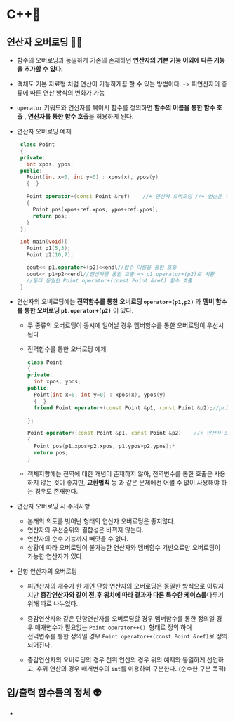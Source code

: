 # C++📜

## 연산자 오버로딩 🧗‍♀️

- 함수의 오버로딩과 동일하게 기존의 존재하던 **연산자의 기본 기능 이외에 다른 기능을 추가할 수 있다.**

- 객체도 기본 자료형 처럼 연산이 가능하게끔 할 수 있는 방법이다. -> 피연산자의 종류에 따른 연산 방식의 변화가 가능

- `operator` 키워드와 연산자를 묶어서 함수를 정의하면 **함수의 이름을 통한 함수 호출** , **연산자를 통한 함수 호출**을 허용하게 된다.

- 연산자 오버로딩 예제

  ```cpp
   class Point
   {
   private:
     int xpos, ypos;
   public:
     Point(int x=0, int y=0) : xpos(x), ypos(y)
     {  }

     Point operator+(const Point &ref)    //+ 얀산자 오버로딩 //+ 연산은 피연산자에게 영향을 주지 않기 때문에, const 선언 진행
     {
       Point pos(xpos+ref.xpos, ypos+ref.ypos);
       return pos;
     }
   };

   int main(void){
     Point p1(5,3);
     Point p2(10,7);

     cout<< p1.operator+(p2)<<endl//함수 이름을 통한 호출
     cout<< p1+p2<<endl//연산자를 통한 호출 => p1.operator+(p2)로 치환
     //둘다 동일한 Point operator+(const Point &ref) 함수 호출
   }
  ```

- 연산자의 오버로딩에는 **전역함수를 통한 오버로딩 `operator+(p1,p2)`** 과 **멤버 함수를 통한 오버로딩 `p1.operator+(p2)`** 이 있다.

  - 두 종류의 오버로딩이 동시에 일어날 경우 멤버함수를 통한 오버로딩이 우선시된다
  - 전역함수를 통한 오버로딩 예제

    ```cpp
    class Point
    {
    private:
      int xpos, ypos;
    public:
      Point(int x=0, int y=0) : xpos(x), ypos(y)
      {  }
      friend Point operator+(const Point &p1, const Point &p2);//private 영역 접근을 위한 friend 선언

    };

    Point operator+(const Point &p1, const Point &p2)    //+ 얀산자 오버로딩 //+ 연산은 피연산자에게 영향을 주지 않기 때문에, const 선언 진행
    {
      Point pos(p1.xpos+p2.xpos, p1.ypos+p2.ypos);*
      return pos;
    }
    ```

  - 객체지향에는 전역에 대한 개념이 존재하지 않아, 전역변수를 통한 호출은 사용하지 않는 것이 좋지만, **교환법칙** 등 과 같은 문제에선 어쩔 수 없이 사용해야 하는 경우도 존재한다.

- 연산자 오버로딩 시 주의사항

  - 본래의 의도를 벗어난 형태의 연산자 오버로딩은 좋지않다.
  - 연산자의 우선순위와 결합성은 바뀌지 않는다.
  - 연산자의 순수 기능까지 빼앗을 수 없다.
  - 상황에 따라 오버로딩이 불가능한 연산자와 멤버함수 기반으로만 오버로딩이 가능한 연산자가 있다.

- 단항 연산자의 오버로딩

  - 피연산자의 개수가 한 개인 단항 연산자의 오버로딩은 동일한 방식으로 이뤄지지만 **증감연산자와 같이 전,후 위치에 따라 결과가 다른 특수한 케이스를**다루기 위해 따로 나누었다.

  - 증감연산자와 같은 단항연산자를 오버로딩할 경우 멤버함수를 통한 정의일 경우 매개변수가 필요없는 `Point operator++() `형태로 정의 하며<br> 전역변수를 통한 정의일 경우 `Point operator++(const Point &ref)`로 정의 되어진다.

  - 증감연산자의 오버로딩의 경우 전위 연산의 경우 위의 예제와 동일하게 선언하고, 후위 연산의 경우 매개변수의 `int`를 이용하여 구분한다. (순수한 구분 목적)

## 입/출력 함수들의 정체 👽

-
